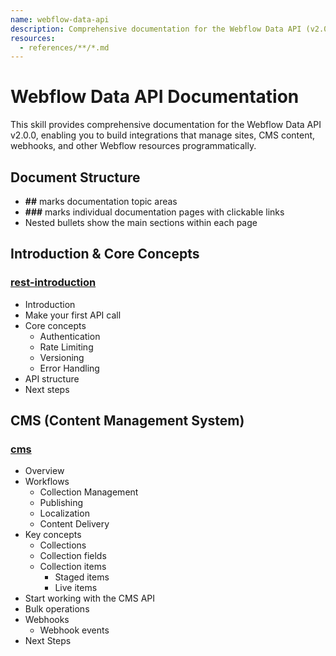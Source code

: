 ```yaml
---
name: webflow-data-api
description: Comprehensive documentation for the Webflow Data API (v2.0.0), including RESTful endpoints for managing sites, CMS collections, items, webhooks, and more
resources:
  - references/**/*.md
---
```


# Webflow Data API Documentation

This skill provides comprehensive documentation for the Webflow Data API v2.0.0, enabling you to build integrations that manage sites, CMS content, webhooks, and other Webflow resources programmatically.

## Document Structure
* **##** marks documentation topic areas
* **###** marks individual documentation pages with clickable links
* Nested bullets show the main sections within each page

## Introduction & Core Concepts

### [rest-introduction](references/reference/rest-introduction.md)
* Introduction
* Make your first API call
* Core concepts
  * Authentication
  * Rate Limiting
  * Versioning
  * Error Handling
* API structure
* Next steps

## CMS (Content Management System)

### [cms](references/reference/cms.md)
* Overview
* Workflows
  * Collection Management
  * Publishing
  * Localization
  * Content Delivery
* Key concepts
  * Collections
  * Collection fields
  * Collection items
    * Staged items
    * Live items
* Start working with the CMS API
* Bulk operations
* Webhooks
  * Webhook events
* Next Steps
